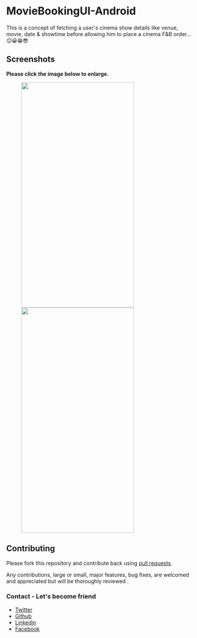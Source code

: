 # MovieBookingUI-Android
This is a concept of fetching a user's cinema show details like venue, movie, date & showtime before allowing him to place a cinema F&B order...😉😀😁😎

## Screenshots

**Please click the image below to enlarge.**

<img src="https://github.com/Shashank02051997/MovieBookingUI-Android/blob/master/Screenshots/Screenshot_20190316-135417.png" height="600" width="300" hspace="40"><img src="https://github.com/Shashank02051997/MovieBookingUI-Android/blob/master/Screenshots/Screenshot_20190316-135422.png" height="600" width="300" hspace="40">

## Contributing

Please fork this repository and contribute back using
[pull requests](https://github.com/Shashank02051997/MovieBookingUI-Android/pulls).

Any contributions, large or small, major features, bug fixes, are welcomed and appreciated
but will be thoroughly reviewed .

### Contact - Let's become friend
- [Twitter](https://twitter.com/shashank020597)
- [Github](https://github.com/Shashank02051997)
- [Linkedin](https://www.linkedin.com/in/shashank-singhal-a87729b5/)
- [Facebook](https://www.facebook.com/shashanksinghal02)
